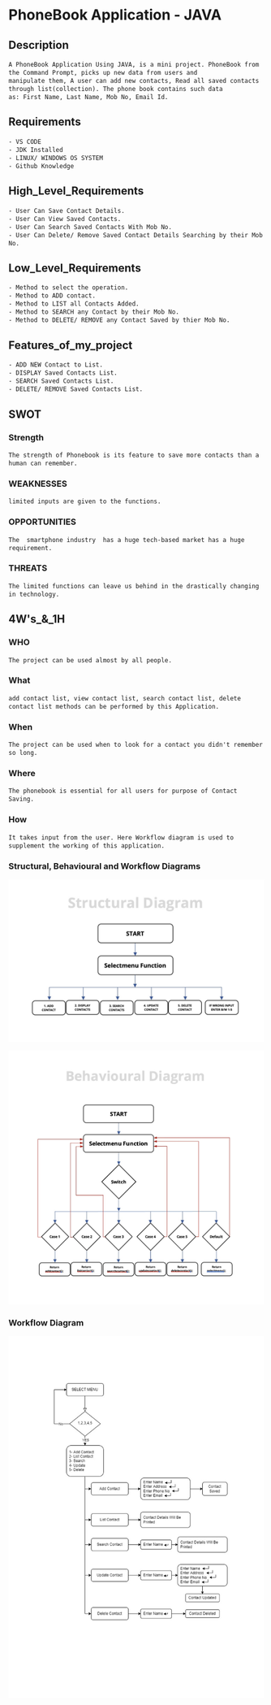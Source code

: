 # PhoneBook Application - JAVA

## **Description**
	A PhoneBook Application Using JAVA, is a mini project. PhoneBook from the Command Prompt, picks up new data from users and
	manipulate them, A user can add new contacts, Read all saved contacts through list(collection). The phone book contains such data
	as: First Name, Last Name, Mob No, Email Id.
	
## **Requirements**
	- VS CODE
	- JDK Installed
	- LINUX/ WINDOWS OS SYSTEM
	- Github Knowledge

## High_Level_Requirements
	- User Can Save Contact Details.
	- User Can View Saved Contacts.
	- User Can Search Saved Contacts With Mob No.
	- User Can Delete/ Remove Saved Contact Details Searching by their Mob No.
	
## Low_Level_Requirements
	- Method to select the operation.
	- Method to ADD contact.
	- Method to LIST all Contacts Added.
	- Method to SEARCH any Contact by their Mob No.
	- Method to DELETE/ REMOVE any Contact Saved by thier Mob No.
	
## Features_of_my_project
	- ADD NEW Contact to List.
	- DISPLAY Saved Contacts List.
	- SEARCH Saved Contacts List.
	- DELETE/ REMOVE Saved Contacts List.

## SWOT
### Strength
	The strength of Phonebook is its feature to save more contacts than a human can remember.
	
### WEAKNESSES
	limited inputs are given to the functions.
	
### OPPORTUNITIES
	The  smartphone industry  has a huge tech-based market has a huge requirement.

### THREATS
	The limited functions can leave us behind in the drastically changing in technology.



## 4W's_&_1H
### WHO
	The project can be used almost by all people.

### What
	add contact list, view contact list, search contact list, delete contact list methods can be performed by this Application.

### When
	The project can be used when to look for a contact you didn't remember so long.

### Where
	The phonebook is essential for all users for purpose of Contact Saving.

### How
	It takes input from the user. Here Workflow diagram is used to supplement the working of this application.
	
### Structural, Behavioural and Workflow Diagrams
	
![Structural Diagram](https://github.com/Sumit21adm/M1_ProjectGoal_Phone_Book_Application_Using_C_Programming/blob/5634a012bb9b488e610e7a20db0baba6dd565ee5/2_Architecture/Structural%20Diagram.jpeg "Structural Diagram")

![Behaviour Diagram](https://github.com/Sumit21adm/M1_ProjectGoal_Phone_Book_Application_Using_C_Programming/blob/5634a012bb9b488e610e7a20db0baba6dd565ee5/2_Architecture/Behavioural%20Diagram.jpeg "Behaviour Diagram")
### Workflow Diagram
![Workflow Diagram](https://github.com/Sumit21adm/M1_ProjectGoal_Phone_Book_Application_Using_C_Programming/blob/5634a012bb9b488e610e7a20db0baba6dd565ee5/2_Architecture/Workflow.jpg "Workflow Diagram")

